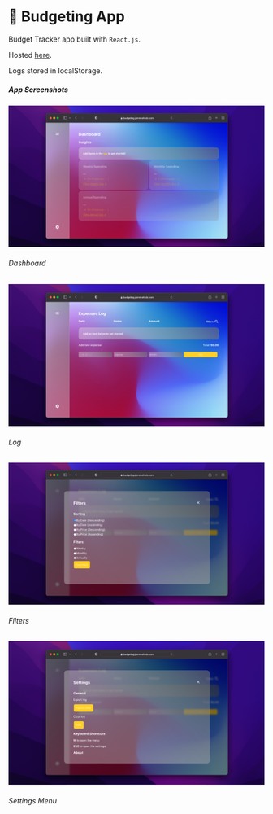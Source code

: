 # :bear: Budgeting App

Budget Tracker app built with `React.js`.

Hosted [here](https://budgeting.janrebolledo.com).

Logs stored in localStorage.

##### App Screenshots

![Dashboard](./public/AppScreenshots/Dashboard.png)

###### Dashboard

![Log](./public/AppScreenshots/Log.png)

###### Log

![Filters](./public/AppScreenshots/FiltersMenu.png)

###### Filters

![Settings Menu](./public/AppScreenshots/SettingsMenu.png)

###### Settings Menu
